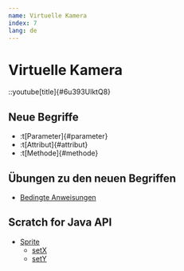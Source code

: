 ```yaml
---
name: Virtuelle Kamera
index: 7
lang: de
---
```


# Virtuelle Kamera

::youtube[title]{#6u393UlktQ8}

## Neue Begriffe

- :t[Parameter]{#parameter}
- :t[Attribut]{#attribut}
- :t[Methode]{#methode}

## Übungen zu den neuen Begriffen

- [Bedingte Anweisungen](/oop/verzweigungen)

## Scratch for Java API

- [Sprite](https://scratch4j.openpatch.org/de/reference/sprite)
    - [setX](https://scratch4j.openpatch.org/de/reference/sprite/motion/setX)
    - [setY](https://scratch4j.openpatch.org/de/reference/sprite/motion/setY)

